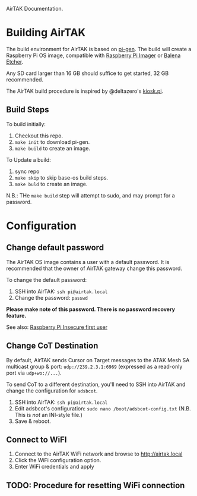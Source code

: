 AirTAK Documentation.

# Building AirTAK

The build environment for AirTAK is based on [pi-gen](https://github.com/RPi-Distro/pi-gen). 
The build will create a Raspberry Pi OS image, compatible with [Raspberry Pi Imager](https://www.raspberrypi.com/software/) or [Balena Etcher](https://etcher.balena.io/).

Any SD card larger than 16 GB should suffice to get started, 32 GB recommended.

The AirTAK build procedure is inspired by @deltazero's [kiosk.pi](https://medium.com/@deltazero/making-kioskpi-custom-raspberry-pi-os-image-using-pi-gen-99aac2cd8cb6).

## Build Steps

To build initially:

1. Checkout this repo.
2. `make init` to download pi-gen.
3. `make build` to create an image.

To Update a build:

1. sync repo
2. `make skip` to skip base-os build steps.
3. `make buld` to create an image.

N.B.: THe `make build` step will attempt to sudo, and may prompt for a password.

# Configuration

## Change default password

The AirTAK OS image contains a user with a default password. It is recommended that the 
owner of AirTAK gateway change this password.

To change the default password:

1. SSH into AirTAK: ``ssh pi@airtak.local``
2. Change the password: ``passwd``

**Please make note of this password. There is no password recovery feature.**

See also: [Raspberry Pi Insecure first user](https://www.raspberrypi.com/news/raspberry-pi-bullseye-update-april-2022/)


## Change CoT Destination

By default, AirTAK sends Cursor on Target messages to the ATAK Mesh SA multicast group & port: ``udp://239.2.3.1:6969`` (expressed as a read-only port via ``udp+wo://...``). 

To send CoT to a different destination, you'll need to SSH into AirTAK and change the 
configuration for ``adsbcot``.

1. SSH into AirTAK: ``ssh pi@airtak.local``
2. Edit adsbcot's configuration: ``sudo nano /boot/adsbcot-config.txt`` (N.B. This is *not* an INI-style file.)
3. Save & reboot.

## Connect to WiFI

1. Connect to the AirTAK WiFi network and browse to http://airtak.local
2. Click the WiFi configuration option.
3. Enter WiFi credentials and apply

## TODO: Procedure for resetting WiFi connection

